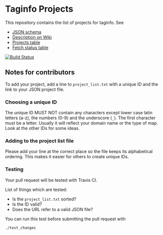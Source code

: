 
# Taginfo Projects

This repository contains the list of projects for taginfo. See

* [JSON schema](https://github.com/taginfo/taginfo-projects/blob/master/taginfo-project-schema.json)
* [Description on Wiki](https://wiki.openstreetmap.org/wiki/Taginfo/Projects)
* [Projects table](https://taginfo.openstreetmap.org/projects)
* [Fetch status table](https://taginfo.openstreetmap.org/taginfo/projects)

[![Build Status](https://secure.travis-ci.org/taginfo/taginfo-projects.png)](https://travis-ci.org/taginfo/taginfo-projects)


## Notes for contributors

To add your project, add a line to `project_list.txt` with a unique ID and the
link to your JSON project file.

### Choosing a unique ID

The unique ID MUST NOT contain any characters except lower case latin letters
(a-z), the numbers (0-9) and the underscore (`_`). The first character must be
a letter. Usually it will reflect your domain name or the type of map. Look at
the other IDs for some ideas.

### Adding to the project list file

Please add your line at the correct place so the file keeps its alphabetical
ordering. This makes it easier for others to create unique IDs.

### Testing

Your pull request will be tested with Travis CI.

List of things which are tested:

* Is the `project_list.txt` sorted?
* Is the ID valid?
* Does the URL refer to a valid JSON file?

You can run this test before submitting the pull request with

    ./test_changes

